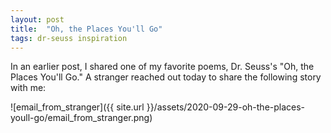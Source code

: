 ```yaml
---
layout: post
title:  "Oh, the Places You'll Go"
tags: dr-seuss inspiration
---
```



In an earlier post, I shared one of my favorite poems, Dr. Seuss's "Oh, the Places You'll Go."
A stranger reached out today to share the following story with me:

![email_from_stranger]({{ site.url }}/assets/2020-09-29-oh-the-places-youll-go/email_from_stranger.png)

